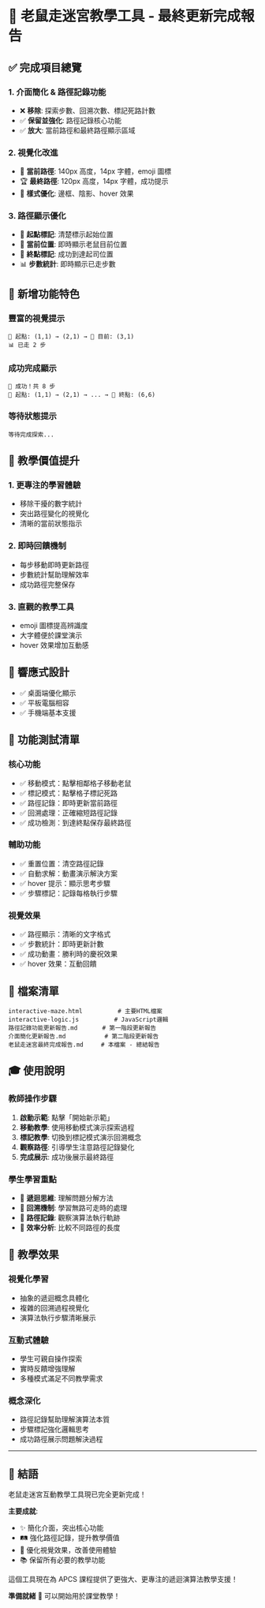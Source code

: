 # 🎉 老鼠走迷宮教學工具 - 最終更新完成報告

## ✅ 完成項目總覽

### 1. **介面簡化 & 路徑記錄功能**
- ❌ **移除**: 探索步數、回溯次數、標記死路計數
- ✅ **保留並強化**: 路徑記錄核心功能
- ✅ **放大**: 當前路徑和最終路徑顯示區域

### 2. **視覺化改進**
- 📍 **當前路徑**: 140px 高度，14px 字體，emoji 圖標
- 🏆 **最終路徑**: 120px 高度，14px 字體，成功提示
- 🎨 **樣式優化**: 邊框、陰影、hover 效果

### 3. **路徑顯示優化**
- 🏁 **起點標記**: 清楚標示起始位置
- 📍 **當前位置**: 即時顯示老鼠目前位置  
- 🧀 **終點標記**: 成功到達起司位置
- 📊 **步數統計**: 即時顯示已走步數

## 🚀 新增功能特色

### 豐富的視覺提示
```
🏁 起點: (1,1) → (2,1) → 📍 目前: (3,1)
📊 已走 2 步
```

### 成功完成顯示
```
🎉 成功！共 8 步
🏁 起點: (1,1) → (2,1) → ... → 🧀 終點: (6,6)
```

### 等待狀態提示
```
等待完成探索...
```

## 🎯 教學價值提升

### 1. **更專注的學習體驗**
- 移除干擾的數字統計
- 突出路徑變化的視覺化
- 清晰的當前狀態指示

### 2. **即時回饋機制**
- 每步移動即時更新路徑
- 步數統計幫助理解效率
- 成功路徑完整保存

### 3. **直觀的教學工具**
- emoji 圖標提高辨識度
- 大字體便於課堂演示
- hover 效果增加互動感

## 📱 響應式設計
- ✅ 桌面端優化顯示
- ✅ 平板電腦相容
- ✅ 手機端基本支援

## 🧪 功能測試清單

### 核心功能
- ✅ 移動模式：點擊相鄰格子移動老鼠
- ✅ 標記模式：點擊格子標記死路
- ✅ 路徑記錄：即時更新當前路徑
- ✅ 回溯處理：正確縮短路徑記錄
- ✅ 成功檢測：到達終點保存最終路徑

### 輔助功能
- ✅ 重置位置：清空路徑記錄
- ✅ 自動求解：動畫演示解決方案
- ✅ hover 提示：顯示思考步驟
- ✅ 步驟標記：記錄每格執行步驟

### 視覺效果
- ✅ 路徑顯示：清晰的文字格式
- ✅ 步數統計：即時更新計數
- ✅ 成功動畫：勝利時的慶祝效果
- ✅ hover 效果：互動回饋

## 📁 檔案清單
```
interactive-maze.html          # 主要HTML檔案
interactive-logic.js          # JavaScript邏輯
路徑記錄功能更新報告.md       # 第一階段更新報告  
介面簡化更新報告.md           # 第二階段更新報告
老鼠走迷宮最終完成報告.md     # 本檔案 - 總結報告
```

## 🎓 使用說明

### 教師操作步驟
1. **啟動示範**: 點擊「開始新示範」
2. **移動教學**: 使用移動模式演示探索過程
3. **標記教學**: 切換到標記模式演示回溯概念
4. **觀察路徑**: 引導學生注意路徑記錄變化
5. **完成展示**: 成功後展示最終路徑

### 學生學習重點
- 🧠 **遞迴思維**: 理解問題分解方法
- 🔄 **回溯機制**: 學習無路可走時的處理
- 📝 **路徑記錄**: 觀察演算法執行軌跡
- 🎯 **效率分析**: 比較不同路徑的長度

## 🌟 教學效果

### 視覺化學習
- 抽象的遞迴概念具體化
- 複雜的回溯過程視覺化
- 演算法執行步驟清晰展示

### 互動式體驗
- 學生可親自操作探索
- 實時反饋增強理解
- 多種模式滿足不同教學需求

### 概念深化
- 路徑記錄幫助理解演算法本質
- 步驟標記強化邏輯思考
- 成功路徑展示問題解決過程

---

## 🎊 結語

老鼠走迷宮互動教學工具現已完全更新完成！

**主要成就**:
- ✨ 簡化介面，突出核心功能
- 🛤️ 強化路徑記錄，提升教學價值  
- 🎨 優化視覺效果，改善使用體驗
- 📚 保留所有必要的教學功能

這個工具現在為 APCS 課程提供了更強大、更專注的遞迴演算法教學支援！

**準備就緒** 🚀 可以開始用於課堂教學！